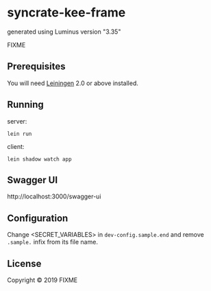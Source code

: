 # syncrate-kee-frame

generated using Luminus version "3.35"

FIXME

## Prerequisites

You will need [Leiningen][1] 2.0 or above installed.

[1]: https://github.com/technomancy/leiningen

## Running

server:

    lein run 
    
client:
    
    lein shadow watch app

## Swagger UI

http://localhost:3000/swagger-ui

## Configuration

Change <SECRET_VARIABLES> in `dev-config.sample.end` and remove `.sample.` infix from its file name.

## License

Copyright © 2019 FIXME
